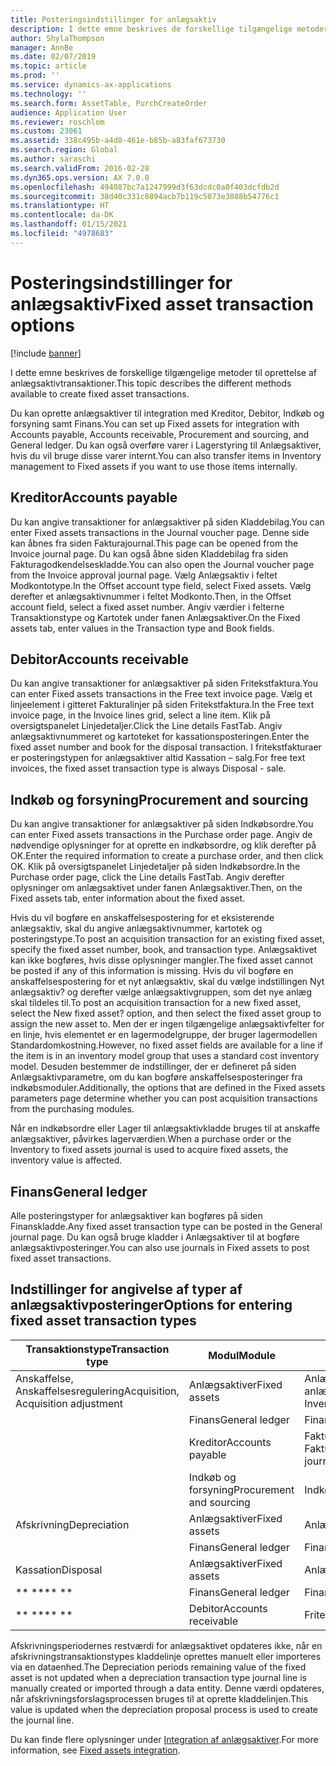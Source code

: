```yaml
---
title: Posteringsindstillinger for anlægsaktiv
description: I dette emne beskrives de forskellige tilgængelige metoder til oprettelse af anlægsaktivtransaktioner.
author: ShylaThompson
manager: AnnBe
ms.date: 02/07/2019
ms.topic: article
ms.prod: ''
ms.service: dynamics-ax-applications
ms.technology: ''
ms.search.form: AssetTable, PurchCreateOrder
audience: Application User
ms.reviewer: roschlom
ms.custom: 23061
ms.assetid: 338c495b-a4d8-461e-b85b-a83faf673730
ms.search.region: Global
ms.author: saraschi
ms.search.validFrom: 2016-02-28
ms.dyn365.ops.version: AX 7.0.0
ms.openlocfilehash: 494087bc7a1247999d3f63dcdc0a0f403dcfdb2d
ms.sourcegitcommit: 38d40c331c8894acb7b119c5073e3088b54776c1
ms.translationtype: HT
ms.contentlocale: da-DK
ms.lasthandoff: 01/15/2021
ms.locfileid: "4978683"
---
```

# <a name="fixed-asset-transaction-options"></a><span data-ttu-id="270f6-103">Posteringsindstillinger for anlægsaktiv</span><span class="sxs-lookup"><span data-stu-id="270f6-103">Fixed asset transaction options</span></span>

[!include [banner](../includes/banner.md)]

<span data-ttu-id="270f6-104">I dette emne beskrives de forskellige tilgængelige metoder til oprettelse af anlægsaktivtransaktioner.</span><span class="sxs-lookup"><span data-stu-id="270f6-104">This topic describes the different methods available to create fixed asset transactions.</span></span>

<span data-ttu-id="270f6-105">Du kan oprette anlægsaktiver til integration med Kreditor, Debitor, Indkøb og forsyning samt Finans.</span><span class="sxs-lookup"><span data-stu-id="270f6-105">You can set up Fixed assets for integration with Accounts payable, Accounts receivable, Procurement and sourcing, and General ledger.</span></span> <span data-ttu-id="270f6-106">Du kan også overføre varer i Lagerstyring til Anlægsaktiver, hvis du vil bruge disse varer internt.</span><span class="sxs-lookup"><span data-stu-id="270f6-106">You can also transfer items in Inventory management to Fixed assets if you want to use those items internally.</span></span>

## <a name="accounts-payable"></a><span data-ttu-id="270f6-107">Kreditor</span><span class="sxs-lookup"><span data-stu-id="270f6-107">Accounts payable</span></span>
<span data-ttu-id="270f6-108">Du kan angive transaktioner for anlægsaktiver på siden Kladdebilag.</span><span class="sxs-lookup"><span data-stu-id="270f6-108">You can enter Fixed assets transactions in the Journal voucher page.</span></span> <span data-ttu-id="270f6-109">Denne side kan åbnes fra siden Fakturajournal.</span><span class="sxs-lookup"><span data-stu-id="270f6-109">This page can be opened from the Invoice journal page.</span></span> <span data-ttu-id="270f6-110">Du kan også åbne siden Kladdebilag fra siden Fakturagodkendelseskladde.</span><span class="sxs-lookup"><span data-stu-id="270f6-110">You can also open the Journal voucher page from the Invoice approval journal page.</span></span> <span data-ttu-id="270f6-111">Vælg Anlægsaktiv i feltet Modkontotype.</span><span class="sxs-lookup"><span data-stu-id="270f6-111">In the Offset account type field, select Fixed assets.</span></span> <span data-ttu-id="270f6-112">Vælg derefter et anlægsaktivnummer i feltet Modkonto.</span><span class="sxs-lookup"><span data-stu-id="270f6-112">Then, in the Offset account field, select a fixed asset number.</span></span> <span data-ttu-id="270f6-113">Angiv værdier i felterne Transaktionstype og Kartotek under fanen Anlægsaktiver.</span><span class="sxs-lookup"><span data-stu-id="270f6-113">On the Fixed assets tab, enter values in the Transaction type and Book fields.</span></span>

## <a name="accounts-receivable"></a><span data-ttu-id="270f6-114">Debitor</span><span class="sxs-lookup"><span data-stu-id="270f6-114">Accounts receivable</span></span>
<span data-ttu-id="270f6-115">Du kan angive transaktioner for anlægsaktiver på siden Fritekstfaktura.</span><span class="sxs-lookup"><span data-stu-id="270f6-115">You can enter Fixed assets transactions in the Free text invoice page.</span></span>  <span data-ttu-id="270f6-116">Vælg et linjeelement i gitteret Fakturalinjer på siden Fritekstfaktura.</span><span class="sxs-lookup"><span data-stu-id="270f6-116">In the Free text invoice page, in the Invoice lines grid, select a line item.</span></span> <span data-ttu-id="270f6-117">Klik på oversigtspanelet Linjedetaljer.</span><span class="sxs-lookup"><span data-stu-id="270f6-117">Click the Line details FastTab.</span></span> <span data-ttu-id="270f6-118">Angiv anlægsaktivnummeret og kartoteket for kassationsposteringen.</span><span class="sxs-lookup"><span data-stu-id="270f6-118">Enter the fixed asset number and book for the disposal transaction.</span></span> <span data-ttu-id="270f6-119">I fritekstfakturaer er posteringstypen for anlægsaktiver altid Kassation – salg.</span><span class="sxs-lookup"><span data-stu-id="270f6-119">For free text invoices, the fixed asset transaction type is always Disposal - sale.</span></span>

## <a name="procurement-and-sourcing"></a><span data-ttu-id="270f6-120">Indkøb og forsyning</span><span class="sxs-lookup"><span data-stu-id="270f6-120">Procurement and sourcing</span></span>
<span data-ttu-id="270f6-121">Du kan angive transaktioner for anlægsaktiver på siden Indkøbsordre.</span><span class="sxs-lookup"><span data-stu-id="270f6-121">You can enter Fixed assets transactions in the Purchase order page.</span></span> <span data-ttu-id="270f6-122">Angiv de nødvendige oplysninger for at oprette en indkøbsordre, og klik derefter på OK.</span><span class="sxs-lookup"><span data-stu-id="270f6-122">Enter the required information to create a purchase order, and then click OK.</span></span> <span data-ttu-id="270f6-123">Klik på oversigtspanelet Linjedetaljer på siden Indkøbsordre.</span><span class="sxs-lookup"><span data-stu-id="270f6-123">In the Purchase order page, click the Line details FastTab.</span></span> <span data-ttu-id="270f6-124">Angiv derefter oplysninger om anlægsaktivet under fanen Anlægsaktiver.</span><span class="sxs-lookup"><span data-stu-id="270f6-124">Then, on the Fixed assets tab, enter information about the fixed asset.</span></span> 

<span data-ttu-id="270f6-125">Hvis du vil bogføre en anskaffelsespostering for et eksisterende anlægsaktiv, skal du angive anlægsaktivnummer, kartotek og posteringstype.</span><span class="sxs-lookup"><span data-stu-id="270f6-125">To post an acquisition transaction for an existing fixed asset, specify the fixed asset number, book, and transaction type.</span></span> <span data-ttu-id="270f6-126">Anlægsaktivet kan ikke bogføres, hvis disse oplysninger mangler.</span><span class="sxs-lookup"><span data-stu-id="270f6-126">The fixed asset cannot be posted if any of this information is missing.</span></span> <span data-ttu-id="270f6-127">Hvis du vil bogføre en anskaffelsespostering for et nyt anlægsaktiv, skal du vælge indstillingen Nyt anlægsaktiv? og derefter vælge anlægsaktivgruppen, som det nye anlæg skal tildeles til.</span><span class="sxs-lookup"><span data-stu-id="270f6-127">To post an acquisition transaction for a new fixed asset, select the New fixed asset? option, and then select the fixed asset group to assign the new asset to.</span></span> <span data-ttu-id="270f6-128">Men der er ingen tilgængelige anlægsaktivfelter for en linje, hvis elementet er en lagermodelgruppe, der bruger lagermodellen Standardomkostning.</span><span class="sxs-lookup"><span data-stu-id="270f6-128">However, no fixed asset fields are available for a line if the item is in an inventory model group that uses a standard cost inventory model.</span></span> <span data-ttu-id="270f6-129">Desuden bestemmer de indstillinger, der er defineret på siden Anlægsaktivparametre, om du kan bogføre anskaffelsesposteringer fra indkøbsmoduler.</span><span class="sxs-lookup"><span data-stu-id="270f6-129">Additionally, the options that are defined in the Fixed assets parameters page determine whether you can post acquisition transactions from the purchasing modules.</span></span> 

<span data-ttu-id="270f6-130">Når en indkøbsordre eller Lager til anlægsaktivkladde bruges til at anskaffe anlægsaktiver, påvirkes lagerværdien.</span><span class="sxs-lookup"><span data-stu-id="270f6-130">When a purchase order or the Inventory to fixed assets journal is used to acquire fixed assets, the inventory value is affected.</span></span>

## <a name="general-ledger"></a><span data-ttu-id="270f6-131">Finans</span><span class="sxs-lookup"><span data-stu-id="270f6-131">General ledger</span></span>
<span data-ttu-id="270f6-132">Alle posteringstyper for anlægsaktiver kan bogføres på siden Finanskladde.</span><span class="sxs-lookup"><span data-stu-id="270f6-132">Any fixed asset transaction type can be posted in the General journal page.</span></span> <span data-ttu-id="270f6-133">Du kan også bruge kladder i Anlægsaktiver til at bogføre anlægsaktivposteringer.</span><span class="sxs-lookup"><span data-stu-id="270f6-133">You can also use journals in Fixed assets to post fixed asset transactions.</span></span>

## <a name="options-for-entering-fixed-asset-transaction-types"></a><span data-ttu-id="270f6-134">Indstillinger for angivelse af typer af anlægsaktivposteringer</span><span class="sxs-lookup"><span data-stu-id="270f6-134">Options for entering fixed asset transaction types</span></span>


| <span data-ttu-id="270f6-135">Transaktionstype</span><span class="sxs-lookup"><span data-stu-id="270f6-135">Transaction type</span></span>                    | <span data-ttu-id="270f6-136">Modul</span><span class="sxs-lookup"><span data-stu-id="270f6-136">Module</span></span>                   | <span data-ttu-id="270f6-137">Indstilling</span><span class="sxs-lookup"><span data-stu-id="270f6-137">Options</span></span>                                   |
|-------------------------------------|--------------------------|-------------------------------------------|
| <span data-ttu-id="270f6-138">Anskaffelse, Anskaffelsesregulering</span><span class="sxs-lookup"><span data-stu-id="270f6-138">Acquisition, Acquisition adjustment</span></span> | <span data-ttu-id="270f6-139">Anlægsaktiver</span><span class="sxs-lookup"><span data-stu-id="270f6-139">Fixed assets</span></span>             | <span data-ttu-id="270f6-140">Anlægsaktiver, Lager til anlægsaktiver</span><span class="sxs-lookup"><span data-stu-id="270f6-140">Fixed assets, Inventory to fixed assets</span></span>   |
|                                     | <span data-ttu-id="270f6-141">Finans</span><span class="sxs-lookup"><span data-stu-id="270f6-141">General ledger</span></span>           | <span data-ttu-id="270f6-142">Finanskladde</span><span class="sxs-lookup"><span data-stu-id="270f6-142">General journal</span></span>                           |
|                                     | <span data-ttu-id="270f6-143">Kreditor</span><span class="sxs-lookup"><span data-stu-id="270f6-143">Accounts payable</span></span>         | <span data-ttu-id="270f6-144">Fakturajournal, Fakturagodkendelseskladde</span><span class="sxs-lookup"><span data-stu-id="270f6-144">Invoice journal, Invoice approval journal</span></span> |
|                                     | <span data-ttu-id="270f6-145">Indkøb og forsyning</span><span class="sxs-lookup"><span data-stu-id="270f6-145">Procurement and sourcing</span></span> | <span data-ttu-id="270f6-146">Indkøbsordre</span><span class="sxs-lookup"><span data-stu-id="270f6-146">Purchase order</span></span>                            |
| <span data-ttu-id="270f6-147">Afskrivning</span><span class="sxs-lookup"><span data-stu-id="270f6-147">Depreciation</span></span>                        | <span data-ttu-id="270f6-148">Anlægsaktiver</span><span class="sxs-lookup"><span data-stu-id="270f6-148">Fixed assets</span></span>             | <span data-ttu-id="270f6-149">Anlægsaktiver</span><span class="sxs-lookup"><span data-stu-id="270f6-149">Fixed assets</span></span>                              |
|                                     | <span data-ttu-id="270f6-150">Finans</span><span class="sxs-lookup"><span data-stu-id="270f6-150">General ledger</span></span>           | <span data-ttu-id="270f6-151">Finanskladde</span><span class="sxs-lookup"><span data-stu-id="270f6-151">General journal</span></span>                           |
| <span data-ttu-id="270f6-152">Kassation</span><span class="sxs-lookup"><span data-stu-id="270f6-152">Disposal</span></span>                            | <span data-ttu-id="270f6-153">Anlægsaktiver</span><span class="sxs-lookup"><span data-stu-id="270f6-153">Fixed assets</span></span>             | <span data-ttu-id="270f6-154">Anlægsaktiver</span><span class="sxs-lookup"><span data-stu-id="270f6-154">Fixed assets</span></span>                              |
| <span data-ttu-id="270f6-155">\*\* \*\*</span><span class="sxs-lookup"><span data-stu-id="270f6-155">\*\* \*\*</span></span>                               | <span data-ttu-id="270f6-156">Finans</span><span class="sxs-lookup"><span data-stu-id="270f6-156">General ledger</span></span>           | <span data-ttu-id="270f6-157">Finanskladde</span><span class="sxs-lookup"><span data-stu-id="270f6-157">General journal</span></span>                           |
| <span data-ttu-id="270f6-158">\*\* \*\*</span><span class="sxs-lookup"><span data-stu-id="270f6-158">\*\* \*\*</span></span>                               | <span data-ttu-id="270f6-159">Debitor</span><span class="sxs-lookup"><span data-stu-id="270f6-159">Accounts receivable</span></span>      | <span data-ttu-id="270f6-160">Fritekstfaktura</span><span class="sxs-lookup"><span data-stu-id="270f6-160">Free text invoice</span></span>                         |


<span data-ttu-id="270f6-161">Afskrivningsperiodernes restværdi for anlægsaktivet opdateres ikke, når en afskrivningstransaktionstypes kladdelinje oprettes manuelt eller importeres via en dataenhed.</span><span class="sxs-lookup"><span data-stu-id="270f6-161">The Depreciation periods remaining value of the fixed asset is not updated when a depreciation transaction type journal line is manually created or imported through a data entity.</span></span> <span data-ttu-id="270f6-162">Denne værdi opdateres, når afskrivningsforslagsprocessen bruges til at oprette kladdelinjen.</span><span class="sxs-lookup"><span data-stu-id="270f6-162">This value is updated when the depreciation proposal process is used to create the journal line.</span></span>

<span data-ttu-id="270f6-163">Du kan finde flere oplysninger under [Integration af anlægsaktiver](fixed-asset-integration.md).</span><span class="sxs-lookup"><span data-stu-id="270f6-163">For more information, see [Fixed assets integration](fixed-asset-integration.md).</span></span>
